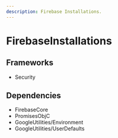 ```yaml
---
description: Firebase Installations.
---
```


# FirebaseInstallations

## Frameworks

* Security

## Dependencies

* FirebaseCore
* PromisesObjC
* GoogleUtilities/Environment
* GoogleUtilities/UserDefaults
